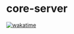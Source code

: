 # core-server

[![wakatime](https://wakatime.com/badge/github/dextel2/core-server.svg)](https://wakatime.com/badge/github/dextel2/core-server)
